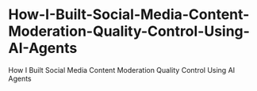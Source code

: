 # How-I-Built-Social-Media-Content-Moderation-Quality-Control-Using-AI-Agents
How I Built Social Media Content Moderation Quality Control Using AI Agents

